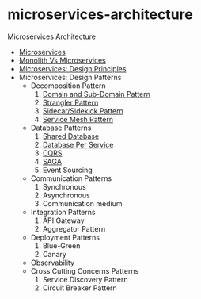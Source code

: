 # microservices-architecture
Microservices Architecture

- [Microservices](microservices.md)
- [Monolith Vs Microservices](./monolith-vs-microservices.md)
- [Microservices: Design Principles](./microservices-design-principles.md)
- Microservices: Design Patterns
    - Decomposition Pattern
        1. [Domain and Sub-Domain Pattern](./domain-and-sub-domain.md)
        2. [Strangler Pattern](./strangler-pattern.md)
        3. [Sidecar/Sidekick Pattern](./sidecar-pattern.md)
        4. [Service Mesh Pattern](./service-mesh-pattern.md)
    - Database Patterns
        1. [Shared Database](./shared-database.md)
        2. [Database Per Service](./database-per-service.md)
        3. [CQRS](./cqrs.md)
        4. [SAGA](./saga.md)
        5. Event Sourcing
    - Communication Patterns
        1. Synchronous
        2. Asynchronous
        3. Communication medium
    - Integration Patterns
        1. API Gateway
        2. Aggregator Pattern
    - Deployment Patterns
        1. Blue-Green
        2. Canary
    - Observability
    - Cross Cutting Concerns Patterns
        1. Service Discovery Pattern
        2. Circuit Breaker Pattern


